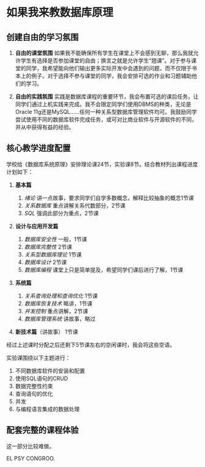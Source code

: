 # 如果我来教数据库原理

## 创建自由的学习氛围

1. **自由的课堂氛围** 如果我不能确保所有学生在课堂上不会感到无聊，那么我就允许学生有选择是否参加课堂的自由；换言之就是允许学生“翘课”。对于参与课堂的同学，我希望能向他们输出更多实际开发中会遇到的问题，而不仅限于书本上的例子。对于选择不参与课堂的同学，我会安排可选的作业和习题辅助他们的学习。

2. **自由的实践氛围** 实践是数据库课程的重要环节，我会布置可选的课后任务，让同学们通过上机实践来完成。我不会限定同学们使用DBMS的种类，无论是Oracle 11g还是MySQL……任何一种关系型数据库管理软件均可。我鼓励同学尝试使用不同的数据库软件完成任务，或可对比商业软件与开源软件的不同，并从中获得有益的经验。

## 核心教学进度配置

学校给《数据库系统原理》安排理论课24节，实验课8节。结合教材列出课程进度计划如下：

1. **基本篇**
    1. *绪论* 讲一点故事，要求同学们自学多数概念，解释比较抽象的概念1节课
    2. *关系数据库* 重点讲解关系代数部分，2节课
    3. *SQL* 强调此部分为重点，2节课

2. **设计与应用开发篇**
    1. *数据库安全性* 一般，1节课
    2. *数据库完整性* 2节课
    3. *关系型数据库理论* 1节课
    4. *数据库设计* 2节课
    5. *数据库编程* 课堂上只是简单提及，希望同学们课后进行了解，1节课

3. **系统篇**
    1. *关系查询处理和查询优化* 1节课
    2. *数据库恢复技术* 略讲，1节课
    3. *并发控制* 重点讲解，2节课
    4. *数据库管理系统* 讲故事，略过

4. **新技术篇**（讲故事） 1节课

经过上述课时分配之后还剩下5节课左右的空闲课时，我会将这些空语。

实验课围绕以下主题进行：

1. 不同数据库软件的安装和配置
2. 使用SQL语句的CRUD
3. 数据完整性约束
4. 查询语句的优化
5. 并发
6. 与编程语言集成的数据处理

## 配套完整的课程体验

这一部分比较难做。

EL PSY CONGROO.
